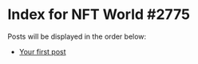 # Index for NFT World #2775
Posts will be displayed in the order below:

- [Your first post](./001-first.md)

